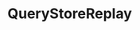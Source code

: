 # QueryStoreReplay

[licence badge]:https://img.shields.io/badge/license-MIT-blue.svg
[stars badge]:https://img.shields.io/github/stars/Evdlaar/QueryStoreReplay.svg
[forks badge]:https://img.shields.io/github/forks/Evdlaar/QueryStoreReplay.svg
[issues badge]:https://img.shields.io/github/issues/Evdlaar/QueryStoreReplay.svg

[licence]:https://github.com/Evdlaar/QueryStoreReplay/blob/master/LICENSE.md
[stars]:https://github.com/Evdlaar/QueryStoreReplay/stargazers
[forks]:https://github.com/Evdlaar/QueryStoreReplay/network
[issues]:https://github.com/Evdlaar/QueryStoreReplay/issues
